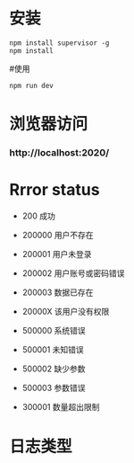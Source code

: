 # 安装
```
npm install supervisor -g
npm install
```
#使用
```
npm run dev
```
# 浏览器访问
### http://localhost:2020/

# Rrror status
* 200 成功
* 200000 用户不存在
* 200001 用户未登录
* 200002 用户账号或密码错误
* 200003 数据已存在

* 20000X 该用户没有权限
* 500000 系统错误
* 500001 未知错误
* 500002 缺少参数
* 500003 参数错误
* 300001 数量超出限制

# 日志类型




